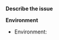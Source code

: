 <!-- Provide a summary of the issue in the Title above, please do not "[Tag]" it. -->

**Describe the issue**
<!-- Always use the most recent version from ae-mod.info, it might already be fixed. -->
<!-- When describing a bug, tell us what was expected and what the actual behaviour is. -->
<!-- When suggesting a feature, tell us how it should work and why it should be considered. -->

**Environment**
<!-- Include as many relevant details about the environment -->
<!-- A forced crash report by pressing F3+c for 10 seconds. Use pastebin, gist, etc. -->
<!-- Without it, we will automatically close the issue. -->

- Environment: 